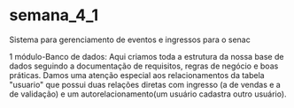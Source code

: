 # semana_4_1
Sistema para gerenciamento de eventos e ingressos para o senac


1 módulo-Banco de dados: Aqui criamos toda a estrutura da nossa base de dados seguindo a documentação de requisitos, regras de negócio e boas práticas. Damos uma atenção especial aos relacionamentos da tabela "usuario" que possui duas relações diretas com ingresso (a de vendas e a de validação) e um autorelacionamento(um usuário cadastra outro usuário).
